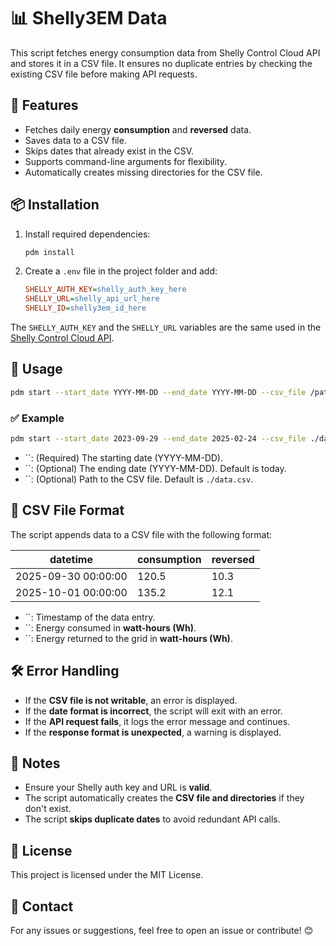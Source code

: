 # 📊 Shelly3EM Data

This script fetches energy consumption data from Shelly Control Cloud API and stores it in a CSV file. It ensures no duplicate entries by checking the existing CSV file before making API requests.

## 🚀 Features

- Fetches daily energy **consumption** and **reversed** data.
- Saves data to a CSV file.
- Skips dates that already exist in the CSV.
- Supports command-line arguments for flexibility.
- Automatically creates missing directories for the CSV file.

## 📦 Installation

1. Install required dependencies:
   ```bash
   pdm install
   ```
2. Create a `.env` file in the project folder and add:
   ```ini
   SHELLY_AUTH_KEY=shelly_auth_key_here
   SHELLY_URL=shelly_api_url_here
   SHELLY_ID=shelly3em_id_here
   ```

The `SHELLY_AUTH_KEY` and the `SHELLY_URL` variables are the same used in the [Shelly Control Cloud API](https://shelly-api-docs.shelly.cloud/cloud-control-api/).

## 🔧 Usage
```bash
pdm start --start_date YYYY-MM-DD --end_date YYYY-MM-DD --csv_file /path/to/data.csv
```

### ✅ Example

```bash
pdm start --start_date 2023-09-29 --end_date 2025-02-24 --csv_file ./data.csv
```

- ``: (Required) The starting date (YYYY-MM-DD).
- ``: (Optional) The ending date (YYYY-MM-DD). Default is today.
- ``: (Optional) Path to the CSV file. Default is `./data.csv`.

## 📂 CSV File Format

The script appends data to a CSV file with the following format:

| datetime            | consumption | reversed |
|---------------------|-------------|----------|
| 2025-09-30 00:00:00 | 120.5       | 10.3     |
| 2025-10-01 00:00:00 | 135.2       | 12.1     |

- ``: Timestamp of the data entry.
- ``: Energy consumed in **watt-hours (Wh)**.
- ``: Energy returned to the grid in **watt-hours (Wh)**.

## 🛠 Error Handling

- If the **CSV file is not writable**, an error is displayed.
- If the **date format is incorrect**, the script will exit with an error.
- If the **API request fails**, it logs the error message and continues.
- If the **response format is unexpected**, a warning is displayed.

## 📝 Notes

- Ensure your Shelly auth key and URL is **valid**.
- The script automatically creates the **CSV file and directories** if they don't exist.
- The script **skips duplicate dates** to avoid redundant API calls.

## 📜 License

This project is licensed under the MIT License.

## 📩 Contact

For any issues or suggestions, feel free to open an issue or contribute! 😊


